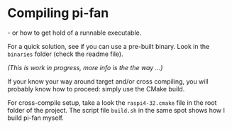 # Compiling pi-fan
\- or how to get hold of a runnable executable.

For a quick solution, see if you can use a pre-built binary. Look in the ``binaries`` folder (check the readme file).

_(This is work in progress, more info is the the way ...)_

If your know your way around target and/or cross compiling, you will probably know how to proceed: simply use the CMake build. 

For cross-compile setup, take a look the ``raspi4-32.cmake`` file in the root folder of the project. The script file ``build.sh`` in the same spot shows how I build pi-fan myself.
